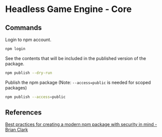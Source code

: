 # Headless Game Engine - Core

## Commands

Login to npm account.

```bash
npm login
```

See the contents that will be included in the published version of the package.

```bash
npm publish --dry-run
```

Publish the npm package (Note: `--access=public` is needed for scoped packages)

```bash
npm publish --access=public
```

## References

[Best practices for creating a modern npm package with security in mind - Brian Clark](https://snyk.io/blog/best-practices-create-modern-npm-package/)
